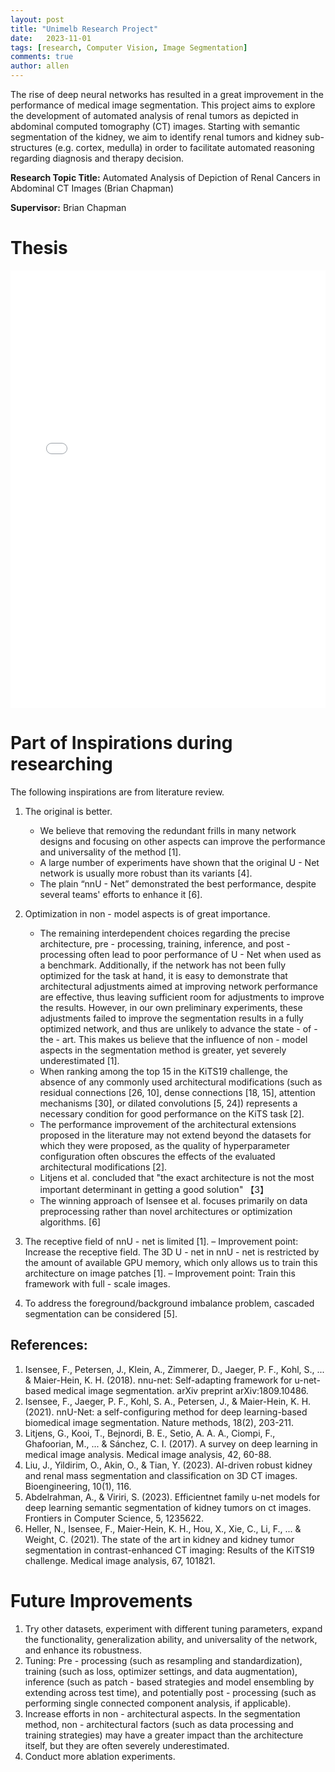 ```yaml
---
layout: post
title: "Unimelb Research Project"
date:   2023-11-01
tags: [research, Computer Vision, Image Segmentation]
comments: true
author: allen
---
```


The rise of deep neural networks has resulted in a great improvement in the performance of medical image segmentation. This project aims to explore the development of automated analysis of renal tumors as depicted in abdominal computed tomography (CT) images. Starting with semantic segmentation of the kidney, we aim to identify renal tumors and kidney sub-structures (e.g. cortex, medulla) in order to facilitate automated reasoning regarding diagnosis and therapy decision.

**Research Topic Title:** Automated Analysis of Depiction of Renal Cancers in Abdominal CT Images (Brian Chapman)

**Supervisor:** Brian Chapman



# Thesis

<embed src="/images/2024-02-01-unimelb_research_project/COMP90055_Thesis_finalv2.pdf" width="100%" height="700px" type="application/pdf">


# Part of Inspirations during researching
The following inspirations are from literature review.

1. The original is better.
    - We believe that removing the redundant frills in many network designs and focusing on other aspects can improve the performance and universality of the method [1].
    - A large number of experiments have shown that the original U - Net network is usually more robust than its variants [4].
    - The plain “nnU - Net” demonstrated the best performance, despite several teams' efforts to enhance it [6]. 

2. Optimization in non - model aspects is of great importance.
    - The remaining interdependent choices regarding the precise architecture, pre - processing, training, inference, and post - processing often lead to poor performance of U - Net when used as a benchmark. Additionally, if the network has not been fully optimized for the task at hand, it is easy to demonstrate that architectural adjustments aimed at improving network performance are effective, thus leaving sufficient room for adjustments to improve the results. However, in our own preliminary experiments, these adjustments failed to improve the segmentation results in a fully optimized network, and thus are unlikely to advance the state - of - the - art. This makes us believe that the influence of non - model aspects in the segmentation method is greater, yet severely underestimated [1].
    - When ranking among the top 15 in the KiTS19 challenge, the absence of any commonly used architectural modifications (such as residual connections [26, 10], dense connections [18, 15], attention mechanisms [30], or dilated convolutions [5, 24]) represents a necessary condition for good performance on the KiTS task [2].
    - The performance improvement of the architectural extensions proposed in the literature may not extend beyond the datasets for which they were proposed, as the quality of hyperparameter configuration often obscures the effects of the evaluated architectural modifications [2]. 
    * Litjens et al. concluded that "the exact architecture is not the most important determinant in getting a good solution" 【3】
    * The winning approach of Isensee et al. focuses primarily on data preprocessing rather than novel architectures or optimization algorithms. [6]

3. The receptive field of nnU - net is limited [1]. – Improvement point: Increase the receptive field.
The 3D U - net in nnU - net is restricted by the amount of available GPU memory, which only allows us to train this architecture on image patches [1]. – Improvement point: Train this framework with full - scale images.

4. To address the foreground/background imbalance problem, cascaded segmentation can be considered [5]. 

## References:

1. Isensee, F., Petersen, J., Klein, A., Zimmerer, D., Jaeger, P. F., Kohl, S., ... & Maier-Hein, K. H. (2018). nnu-net: Self-adapting framework for u-net-based medical image segmentation. arXiv preprint arXiv:1809.10486.
2. Isensee, F., Jaeger, P. F., Kohl, S. A., Petersen, J., & Maier-Hein, K. H. (2021). nnU-Net: a self-configuring method for deep learning-based biomedical image segmentation. Nature methods, 18(2), 203-211.
3. Litjens, G., Kooi, T., Bejnordi, B. E., Setio, A. A. A., Ciompi, F., Ghafoorian, M., ... & Sánchez, C. I. (2017). A survey on deep learning in medical image analysis. Medical image analysis, 42, 60-88.
4. Liu, J., Yildirim, O., Akin, O., & Tian, Y. (2023). AI-driven robust kidney and renal mass segmentation and classification on 3D CT images. Bioengineering, 10(1), 116.
5. Abdelrahman, A., & Viriri, S. (2023). Efficientnet family u-net models for deep learning semantic segmentation of kidney tumors on ct images. Frontiers in Computer Science, 5, 1235622.
6. Heller, N., Isensee, F., Maier-Hein, K. H., Hou, X., Xie, C., Li, F., ... & Weight, C. (2021). The state of the art in kidney and kidney tumor segmentation in contrast-enhanced CT imaging: Results of the KiTS19 challenge. Medical image analysis, 67, 101821.


# Future Improvements
1. Try other datasets, experiment with different tuning parameters, expand the functionality, generalization ability, and universality of the network, and enhance its robustness.
2. Tuning: Pre - processing (such as resampling and standardization), training (such as loss, optimizer settings, and data augmentation), inference (such as patch - based strategies and model ensembling by extending across test time), and potentially post - processing (such as performing single connected component analysis, if applicable).
3. Increase efforts in non - architectural aspects. In the segmentation method, non - architectural factors (such as data processing and training strategies) may have a greater impact than the architecture itself, but they are often severely underestimated.
4. Conduct more ablation experiments. 